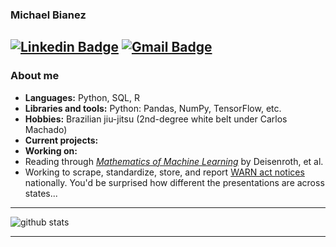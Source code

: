 ### Michael Bianez
[![Linkedin Badge](https://img.shields.io/badge/-Michael_Bianez-blue?style=flat-square&logo=Linkedin&logoColor=white&link=https://www.linkedin.com/in/michaelbianez//)](https://www.linkedin.com/in/michaelbianez/) [![Gmail Badge](https://img.shields.io/badge/-michaelbianez@gmail.com-c14438?style=flat-square&logo=Gmail&logoColor=white&link=mailto:michaelbianez@gmail.com)](mailto:michaelbianez@gmail.com)
---------------------------------------------------------------------------------------------------------------------------------------------------------------------------------
### About me

*  **Languages:** Python, SQL, R
*  **Libraries and tools:** Python: Pandas, NumPy, TensorFlow, etc.
*  **Hobbies:** Brazilian jiu-jitsu (2nd-degree white belt under Carlos Machado)
*  **Current projects:**
*  **Working on:**
  *  Reading through *[Mathematics of Machine Learning](https://mml-book.github.io/)* by Deisenroth, et al.
  *  Working to scrape, standardize, store, and report [WARN act notices](https://www.dol.gov/agencies/eta/layoffs/warn) nationally. You'd be surprised how different the presentations are across states...

---------------------------------------------------------------------------------------------------------------------------------------------------------------------------------

![github stats](https://github-readme-stats.vercel.app/api?username=limits-to-arbitrage&show_icons=true)

---------------------------------------------------------------------------------------------------------------------------------------------------------------------------------

